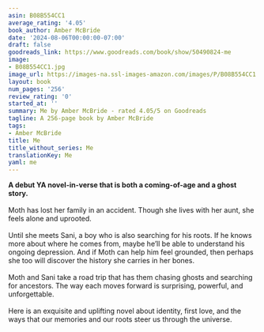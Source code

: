 ```yaml
---
asin: B08B554CC1
average_rating: '4.05'
book_author: Amber McBride
date: '2024-08-06T00:00:00-07:00'
draft: false
goodreads_link: https://www.goodreads.com/book/show/50490824-me
image:
- B08B554CC1.jpg
image_url: https://images-na.ssl-images-amazon.com/images/P/B08B554CC1.01._SCLZZZZZZZ.jpg
layout: book
num_pages: '256'
review_rating: '0'
started_at: ''
summary: Me by Amber McBride - rated 4.05/5 on Goodreads
tagline: A 256-page book by Amber McBride
tags:
- Amber McBride
title: Me
title_without_series: Me
translationKey: Me
yaml: me
---
```


<b>A debut YA novel-in-verse that is both a coming-of-age and a ghost story.</b><br /><br />Moth has lost her family in an accident. Though she lives with her aunt, she feels alone and uprooted.<br /><br />Until she meets Sani, a boy who is also searching for his roots. If he knows more about where he comes from, maybe he’ll be able to understand his ongoing depression. And if Moth can help him feel grounded, then perhaps she too will discover the history she carries in her bones.<br /><br />Moth and Sani take a road trip that has them chasing ghosts and searching for ancestors. The way each moves forward is surprising, powerful, and unforgettable.<br /><br />Here is an exquisite and uplifting novel about identity, first love, and the ways that our memories and our roots steer us through the universe.